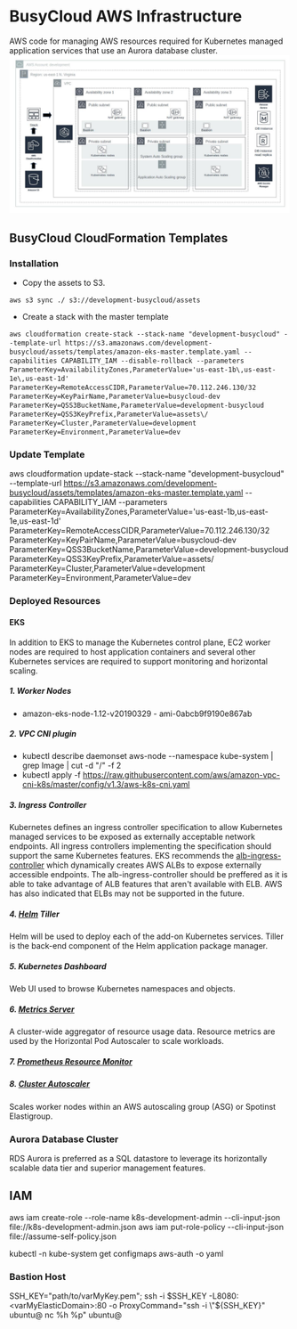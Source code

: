 # BusyCloud AWS Infrastructure
AWS code for managing AWS resources required for Kubernetes managed application services that use an Aurora database cluster.
![aws architecture for EKS](./AWSEKSInfrastructure.jpg)
## BusyCloud CloudFormation Templates

### Installation
- Copy the assets to S3.
```
aws s3 sync ./ s3://development-busycloud/assets
```
- Create a stack with the master template
```
aws cloudformation create-stack --stack-name "development-busycloud" --template-url https://s3.amazonaws.com/development-busycloud/assets/templates/amazon-eks-master.template.yaml --capabilities CAPABILITY_IAM --disable-rollback --parameters ParameterKey=AvailabilityZones,ParameterValue='us-east-1b\,us-east-1e\,us-east-1d' ParameterKey=RemoteAccessCIDR,ParameterValue=70.112.246.130/32 ParameterKey=KeyPairName,ParameterValue=busycloud-dev ParameterKey=QSS3BucketName,ParameterValue=development-busycloud ParameterKey=QSS3KeyPrefix,ParameterValue=assets\/ ParameterKey=Cluster,ParameterValue=development ParameterKey=Environment,ParameterValue=dev
```
### Update Template

aws cloudformation update-stack --stack-name "development-busycloud" --template-url https://s3.amazonaws.com/development-busycloud/assets/templates/amazon-eks-master.template.yaml --capabilities CAPABILITY_IAM --parameters ParameterKey=AvailabilityZones,ParameterValue='us-east-1b\,us-east-1e\,us-east-1d' ParameterKey=RemoteAccessCIDR,ParameterValue=70.112.246.130/32 ParameterKey=KeyPairName,ParameterValue=busycloud-dev ParameterKey=QSS3BucketName,ParameterValue=development-busycloud ParameterKey=QSS3KeyPrefix,ParameterValue=assets\/ ParameterKey=Cluster,ParameterValue=development ParameterKey=Environment,ParameterValue=dev

### Deployed Resources

#### EKS
In addition to EKS to manage the Kubernetes control plane, EC2 worker nodes are required to host application containers and several other Kubernetes services are required to support monitoring and horizontal scaling.
##### 1. Worker Nodes
* amazon-eks-node-1.12-v20190329 - ami-0abcb9f9190e867ab

##### 2. VPC CNI plugin
* kubectl describe daemonset aws-node --namespace kube-system | grep Image | cut -d "/" -f 2
* kubectl apply -f https://raw.githubusercontent.com/aws/amazon-vpc-cni-k8s/master/config/v1.3/aws-k8s-cni.yaml

##### 3. Ingress Controller
Kubernetes defines an ingress controller specification to allow Kubernetes managed services to be exposed as externally acceptable network endpoints.
All ingress controllers implementing the specification should support the same Kubernetes features. EKS recommends the [alb-ingress-controller](https://github.com/kubernetes-sigs/aws-alb-ingress-controller) which dynamically creates AWS ALBs to expose externally accessible endpoints.
The alb-ingress-controller should be preffered as it is able to take advantage of ALB features that aren't available with ELB. AWS has also indicated that ELBs may not be supported in the future.

##### 4. [Helm](https://helm.sh/) Tiller
Helm will be used to deploy each of the add-on Kubernetes services. Tiller is the back-end component of the Helm application package manager.

##### 5. Kubernetes Dashboard
Web UI used to browse Kubernetes namespaces and objects.

##### 6. [Metrics Server](https://github.com/helm/charts/tree/master/stable/metrics-server)
A cluster-wide aggregator of resource usage data. Resource metrics are used by the Horizontal Pod Autoscaler to scale workloads.

##### 7. [Prometheus Resource Monitor](https://github.com/helm/charts/tree/master/stable/prometheus)

##### 8. [Cluster Autoscaler](https://github.com/kubernetes/autoscaler/tree/master/cluster-autoscaler)
Scales worker nodes within an AWS autoscaling group (ASG) or Spotinst Elastigroup.

### Aurora Database Cluster
RDS Aurora is preferred as a SQL datastore to leverage its horizontally scalable data tier and superior management features.

## IAM
aws iam create-role --role-name k8s-development-admin --cli-input-json file://k8s-development-admin.json
aws iam put-role-policy --cli-input-json file://assume-self-policy.json

kubectl -n kube-system get configmaps aws-auth -o yaml
### Bastion Host

SSH_KEY="path/to/varMyKey.pem"; 
ssh -i $SSH_KEY -L8080:<varMyElasticDomain>:80 -o ProxyCommand="ssh -i \"${SSH_KEY}\" ubuntu@<varMyBastionHostIp> nc %h %p" ubuntu@<varMyMasterNodeIp>
